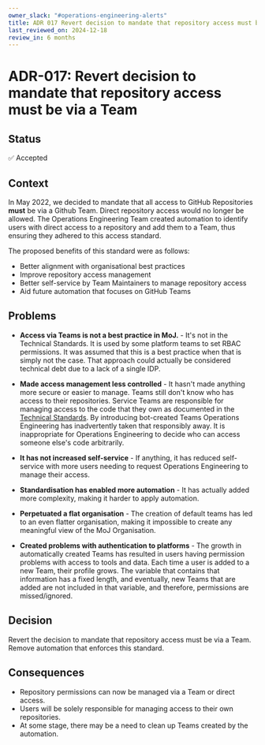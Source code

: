 ```yaml
---
owner_slack: "#operations-engineering-alerts"
title: ADR 017 Revert decision to mandate that repository access must be via a Team
last_reviewed_on: 2024-12-18
review_in: 6 months
---
```


# ADR-017: Revert decision to mandate that repository access must be via a Team

## Status

✅ Accepted

## Context

In May 2022, we decided to mandate that all access to GitHub Repositories **must** be via a Github Team. Direct repository access would no longer be allowed. The Operations Engineering Team created automation to identify users with direct access to a repository and add them to a Team, thus ensuring they adhered to this access standard.

The proposed benefits of this standard were as follows:

- Better alignment with organisational best practices
- Improve repository access management
- Better self-service by Team Maintainers to manage repository access
- Aid future automation that focuses on GitHub Teams

## Problems

- **Access via Teams is not a best practice in MoJ.** - It's not in the Technical Standards. It is used by some platform teams to set RBAC permissions. It was assumed that this is a best practice when that is simply not the case. That approach could actually be considered technical debt due to a lack of a single IDP.

- **Made access management less controlled** - It hasn't made anything more secure or easier to manage. Teams still don't know who has access to their repositories. Service Teams are responsible for managing access to the code that they own as documented in the [Technical Standards](https://user-guide.operations-engineering.service.justice.gov.uk/documentation/information/storing-source-code.html#github). By introducing bot-created Teams Operations Engineering has inadvertently taken that responsibly away. It is inappropriate for Operations Engineering to decide who can access someone else's code arbitrarily.

- **It has not increased self-service** - If anything, it has reduced self-service with more users needing to request Operations Engineering to manage their access.

- **Standardisation has enabled more automation** - It has actually added more complexity, making it harder to apply automation.

- **Perpetuated a flat organisation** - The creation of default teams has led to an even flatter organisation, making it impossible to create any meaningful view of the MoJ Organisation.

- **Created problems with authentication to platforms** - The growth in automatically created Teams has resulted in users having permission problems with access to tools and data. Each time a user is added to a new Team, their profile grows. The variable that contains that information has a fixed length, and eventually, new Teams that are added are not included in that variable, and therefore, permissions are missed/ignored.

## Decision

Revert the decision to mandate that repository access must be via a Team. Remove automation that enforces this standard.

## Consequences

- Repository permissions can now be managed via a Team or direct access.
- Users will be solely responsible for managing access to their own repositories.
- At some stage, there may be a need to clean up Teams created by the automation.
